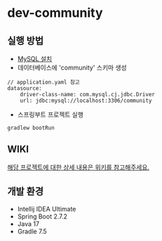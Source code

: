 # dev-community

## 실행 방법
- [MySQL 설치](https://dev.mysql.com/downloads/installer/)
- 데이터베이스에 'community' 스키마 생성
```
// application.yaml 참고
datasource:
    driver-class-name: com.mysql.cj.jdbc.Driver
    url: jdbc:mysql://localhost:3306/community
```
- 스프링부트 프로젝트 실행
```
gradlew bootRun
```

## WIKI
[해당 프로젝트에 대한 상세 내용은 위키를 참고해주세요.](https://github.com/wisdom08/dev-community/wiki)

## 개발 환경
- Intellij IDEA Ultimate
- Spring Boot 2.7.2
- Java 17
- Gradle 7.5
